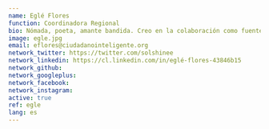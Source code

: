 ```yaml
---
name: Eglé Flores
function: Coordinadora Regional
bio: Nómada, poeta, amante bandida. Creo en la colaboración como fuente inagotable de creatividad para transformar nuestra realidad.
image: egle.jpg
email: eflores@ciudadanointeligente.org
network_twitter: https://twitter.com/solshinee
network_linkedin: https://cl.linkedin.com/in/eglé-flores-43846b15
network_github:
network_googleplus:
network_facebook:
network_instagram:
active: true
ref: egle
lang: es
---
```

